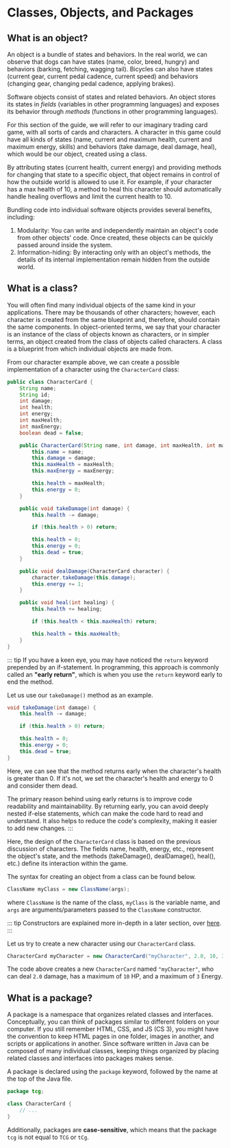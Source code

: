 # Classes, Objects, and Packages

## What is an object?
An object is a bundle of states and behaviors. In the real world, we can observe that dogs can have states (name, color, breed, hungry) and behaviors (barking, fetching, wagging tail). Bicycles can also have states (current gear, current pedal cadence, current speed) and behaviors (changing gear, changing pedal cadence, applying brakes).

Software objects consist of states and related behaviors. An object stores its states in *fields* (variables in other programming languages) and exposes its behavior through *methods* (functions in other programming languages).

For this section of the guide, we will refer to our imaginary trading card game, with all sorts of cards and characters. A character in this game could have all kinds of states (name, current and maximum health, current and maximum energy, skills) and behaviors (take damage, deal damage, heal), which would be our object, created using a class.

By attributing states (current health, current energy) and providing methods for changing that state to a specific object, that object remains in control of how the outside world is allowed to use it. For example, if your character has a max health of 10, a method to heal this character should automatically handle healing overflows and limit the current health to 10.

Bundling code into individual software objects provides several benefits, including:
1. Modularity: You can write and independently maintain an object's code from other objects' code. Once created, these objects can be quickly passed around inside the system.
2. Information-hiding: By interacting only with an object's methods, the details of its internal implementation remain hidden from the outside world.

## What is a class?
You will often find many individual objects of the same kind in your applications. There may be thousands of other characters; however, each character is created from the same blueprint and, therefore, should contain the same components. In object-oriented terms, we say that your character is an instance of the class of objects known as characters, or in simpler terms, an object created from the class of objects called characters. A class is a blueprint from which individual objects are made from.

From our character example above, we can create a possible implementation of a character using the `CharacterCard` class:
```java
public class CharacterCard {
    String name;
    String id;
    int damage;
    int health;
    int energy;
    int maxHealth;
    int maxEnergy;
    boolean dead = false;

    public CharacterCard(String name, int damage, int maxHealth, int maxEnergy) {
        this.name = name;
        this.damage = damage;
        this.maxHealth = maxHealth;
        this.maxEnergy = maxEnergy;

        this.health = maxHealth;
        this.energy = 0;
    }

    public void takeDamage(int damage) {
        this.health -= damage;

        if (this.health > 0) return;

        this.health = 0;
        this.energy = 0;
        this.dead = true;
    }

    public void dealDamage(CharacterCard character) {
        character.takeDamage(this.damage);
        this.energy += 1;
    }

    public void heal(int healing) {
        this.health += healing;

        if (this.health < this.maxHealth) return;

        this.health = this.maxHealth;
    }
}
```

::: tip
If you have a keen eye, you may have noticed the `return` keyword prepended by an if-statement. In programming, this approach is commonly called an **"early return"**, which is when you use the `return` keyword early to end the method. 

Let us use our `takeDamage()` method as an example.
```java
void takeDamage(int damage) {
    this.health -= damage;

    if (this.health > 0) return;

    this.health = 0;
    this.energy = 0;
    this.dead = true;
}
```
Here, we can see that the method returns early when the character's health is greater than 0. If it's not, we set the character's health and energy to 0 and consider them dead.

The primary reason behind using early returns is to improve code readability and maintainability. By returning early, you can avoid deeply nested if-else statements, which can make the code hard to read and understand. It also helps to reduce the code's complexity, making it easier to add new changes.
:::

Here, the design of the `CharacterCard` class is based on the previous discussion of characters. The fields name, health, energy, etc., represent the object's state, and the methods (takeDamage(), dealDamage(), heal(), etc.) define its interaction within the game.

The syntax for creating an object from a class can be found below.
```java
ClassName myClass = new ClassName(args);
```
where `ClassName` is the name of the class, `myClass` is the variable name, and `args` are arguments/parameters passed to the `ClassName` constructor.

::: tip
Constructors are explained more in-depth in a later section, over [here](../2/classes-extension.html#defining-class-constructors).
:::

Let us try to create a new character using our `CharacterCard` class. 
```java
CharacterCard myCharacter = new CharacterCard("myCharacter", 2.0, 10, 3);
```
The code above creates a new `CharacterCard` named `"myCharacter"`, who can deal `2.0` damage, has a maximum of `10` HP, and a maximum of `3` Energy.

## What is a package?
A package is a namespace that organizes related classes and interfaces. Conceptually, you can think of packages similar to different folders on your computer. If you still remember HTML, CSS, and JS (CS 3), you might have the convention to keep HTML pages in one folder, images in another, and scripts or applications in another. Since software written in Java can be composed of many individual classes, keeping things organized by placing related classes and interfaces into packages makes sense.

A package is declared using the `package` keyword, followed by the name at the top of the Java file.

```java
package tcg;

class CharacterCard {
    // ...
}
```

Additionally, packages are **case-sensitive**, which means that the package `tcg` is not equal to `TCG` or `tCg`.